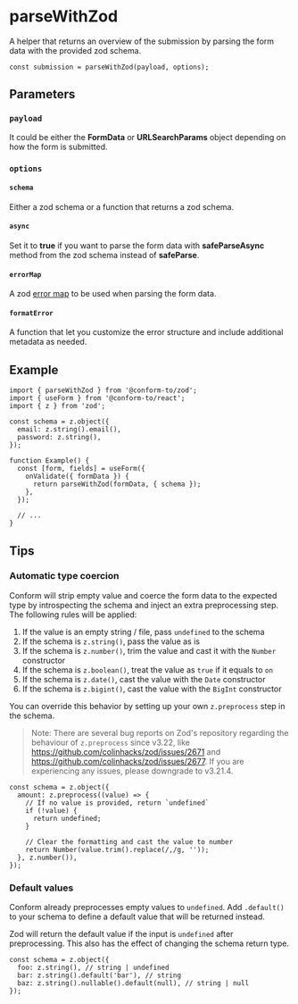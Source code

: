 # parseWithZod

A helper that returns an overview of the submission by parsing the form data with the provided zod schema.

```tsx
const submission = parseWithZod(payload, options);
```

## Parameters

### `payload`

It could be either the **FormData** or **URLSearchParams** object depending on how the form is submitted.

### `options`

#### `schema`

Either a zod schema or a function that returns a zod schema.

#### `async`

Set it to **true** if you want to parse the form data with **safeParseAsync** method from the zod schema instead of **safeParse**.

#### `errorMap`

A zod [error map](https://github.com/colinhacks/zod/blob/master/ERROR_HANDLING.md#contextual-error-map) to be used when parsing the form data.

#### `formatError`

A function that let you customize the error structure and include additional metadata as needed.

## Example

```tsx
import { parseWithZod } from '@conform-to/zod';
import { useForm } from '@conform-to/react';
import { z } from 'zod';

const schema = z.object({
  email: z.string().email(),
  password: z.string(),
});

function Example() {
  const [form, fields] = useForm({
    onValidate({ formData }) {
      return parseWithZod(formData, { schema });
    },
  });

  // ...
}
```

## Tips

### Automatic type coercion

Conform will strip empty value and coerce the form data to the expected type by introspecting the schema and inject an extra preprocessing step. The following rules will be applied:

1. If the value is an empty string / file, pass `undefined` to the schema
2. If the schema is `z.string()`, pass the value as is
3. If the schema is `z.number()`, trim the value and cast it with the `Number` constructor
4. If the schema is `z.boolean()`, treat the value as `true` if it equals to `on`
5. If the schema is `z.date()`, cast the value with the `Date` constructor
6. If the schema is `z.bigint()`, cast the value with the `BigInt` constructor

You can override this behavior by setting up your own `z.preprocess` step in the schema.

> Note: There are several bug reports on Zod's repository regarding the behaviour of `z.preprocess` since v3.22, like https://github.com/colinhacks/zod/issues/2671 and https://github.com/colinhacks/zod/issues/2677. If you are experiencing any issues, please downgrade to v3.21.4.

```tsx
const schema = z.object({
  amount: z.preprocess((value) => {
    // If no value is provided, return `undefined`
    if (!value) {
      return undefined;
    }

    // Clear the formatting and cast the value to number
    return Number(value.trim().replace(/,/g, ''));
  }, z.number()),
});
```

### Default values

Conform already preprocesses empty values to `undefined`. Add `.default()` to your schema to define a default value that will be returned instead.

Zod will return the default value if the input is `undefined` after preprocessing. This also has the effect of changing the schema return type.

```tsx
const schema = z.object({
  foo: z.string(), // string | undefined
  bar: z.string().default('bar'), // string
  baz: z.string().nullable().default(null), // string | null
});
```
